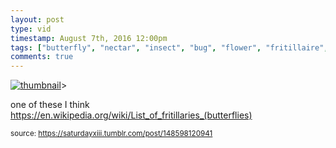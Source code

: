 ```yaml
---
layout: post
type: vid
timestamp: August 7th, 2016 12:00pm
tags: ["butterfly", "nectar", "insect", "bug", "flower", "fritillaire", "photography"]
comments: true
---
```

[![thumbnail](http://i3.ytimg.com/vi/Cyk9V6CnYt8/hqdefault.jpg)](https://www.youtube.com/watch?v=Cyk9V6CnYt8)>
    
one of these I think
<a href="https://en.wikipedia.org/wiki/List_of_fritillaries_(butterflies)" target="_blank">https://en.wikipedia.org/wiki/List_of_fritillaries_(butterflies)</a><br/>
 
  
<small>source: https://saturdayxiii.tumblr.com/post/148598120941</small>